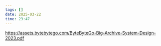 ```yaml
---
tags: []
date: 2025-03-22
time: 23:47
---
```


https://assets.bytebytego.com/ByteByteGo-Big-Archive-System-Design-2023.pdf

